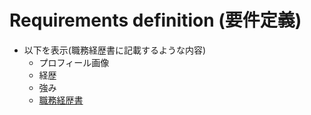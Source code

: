 # Requirements definition (要件定義)

- 以下を表示(職務経歴書に記載するような内容)
  - プロフィール画像
  - 経歴
  - 強み
  - [職務経歴書](https://docs.google.com/document/d/10qYtxuKzURN4YRVjKXKQRmQyRp5s8nQPoeR3pJvJul4/edit?usp=sharing)
